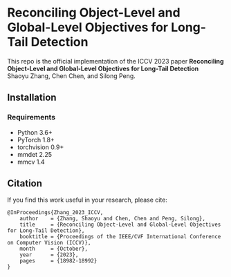 # Reconciling Object-Level and Global-Level Objectives for Long-Tail Detection

This repo is the official implementation of the ICCV 2023 paper **Reconciling Object-Level and Global-Level Objectives for Long-Tail Detection**
\
Shaoyu Zhang, Chen Chen, and Silong Peng.


## Installation
### Requirements 
- Python 3.6+
- PyTorch 1.8+
- torchvision 0.9+
- mmdet 2.25
- mmcv 1.4








## Citation
If you find this work useful in your research, please cite:

	@InProceedings{Zhang_2023_ICCV,
        author    = {Zhang, Shaoyu and Chen, Chen and Peng, Silong},
        title     = {Reconciling Object-Level and Global-Level Objectives for Long-Tail Detection},
        booktitle = {Proceedings of the IEEE/CVF International Conference on Computer Vision (ICCV)},
        month     = {October},
        year      = {2023},
        pages     = {18982-18992}
    }